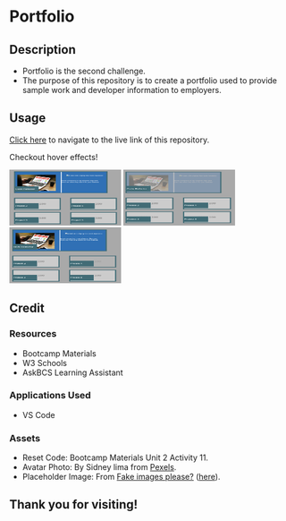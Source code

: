 # Portfolio

## Description

- Portfolio is the second challenge.
- The purpose of this repository is to create a portfolio used to provide sample work and developer information to employers.

## Usage

[Click here](https://hbarry89.github.io/Portfolio/) to navigate to the live link of this repository.

Checkout hover effects!

<img src="./assets/demo-images/normal.png" alt="Demo Image 1" width="200" height="100">
<img src="./assets/demo-images/hover1.png" alt="Demo Image 1" width="200" height="100">
<img src="/assets/demo-images/hover2.png" alt="Demo Image 1" width="200" height="100">

## Credit
### Resources
- Bootcamp Materials
- W3 Schools
- AskBCS Learning Assistant

### Applications Used
- VS Code

### Assets
- Reset Code: Bootcamp Materials Unit 2 Activity 11. 
- Avatar Photo: By Sidney lima from [Pexels](https://www.pexels.com/photo/silhouette-photography-of-woman-2011639/).
- Placeholder Image: From [Fake images please?](https://fakeimg.pl/) ([here](https://fakeimg.pl/200x100/)).

## Thank you for visiting!